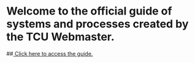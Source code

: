 # Welcome to the official guide of systems and processes created by the TCU Webmaster.

##[ Click here to access the guide.](/wiki)
